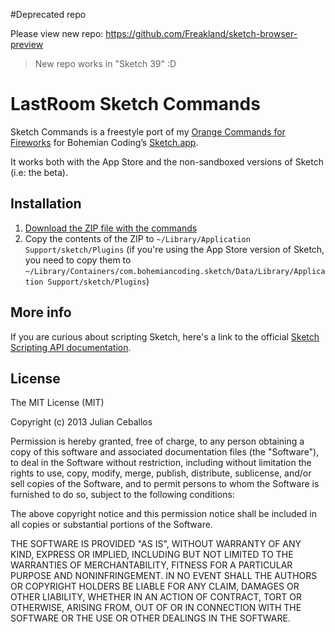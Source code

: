 #Deprecated repo

Please view new repo: https://github.com/Freakland/sketch-browser-preview

> New repo works in "Sketch 39" :D

# LastRoom Sketch Commands

Sketch Commands is a freestyle port of my [Orange Commands for Fireworks](http://orangecommands.com) for Bohemian Coding’s [Sketch.app](http://bohemiancoding.com/sketch/).

It works both with the App Store and the non-sandboxed versions of Sketch (i.e: the beta).


## Installation

1. [Download the ZIP file with the commands](https://github.com/lastroom/sketch-commands/zipball/master)
2. Copy the contents of the ZIP to `~/Library/Application Support/sketch/Plugins` (if you're using the App Store version of Sketch, you need to copy them to `~/Library/Containers/com.bohemiancoding.sketch/Data/Library/Application Support/sketch/Plugins`)


## More info

If you are curious about scripting Sketch, here's a link to the official [Sketch Scripting API documentation](http://bohemiancoding.com/sketch/scripting/).


## License

The MIT License (MIT)

Copyright (c) 2013 Julian Ceballos

Permission is hereby granted, free of charge, to any person obtaining a copy
of this software and associated documentation files (the "Software"), to deal
in the Software without restriction, including without limitation the rights
to use, copy, modify, merge, publish, distribute, sublicense, and/or sell
copies of the Software, and to permit persons to whom the Software is
furnished to do so, subject to the following conditions:

The above copyright notice and this permission notice shall be included in
all copies or substantial portions of the Software.

THE SOFTWARE IS PROVIDED "AS IS", WITHOUT WARRANTY OF ANY KIND, EXPRESS OR
IMPLIED, INCLUDING BUT NOT LIMITED TO THE WARRANTIES OF MERCHANTABILITY,
FITNESS FOR A PARTICULAR PURPOSE AND NONINFRINGEMENT. IN NO EVENT SHALL THE
AUTHORS OR COPYRIGHT HOLDERS BE LIABLE FOR ANY CLAIM, DAMAGES OR OTHER
LIABILITY, WHETHER IN AN ACTION OF CONTRACT, TORT OR OTHERWISE, ARISING FROM,
OUT OF OR IN CONNECTION WITH THE SOFTWARE OR THE USE OR OTHER DEALINGS IN
THE SOFTWARE.
